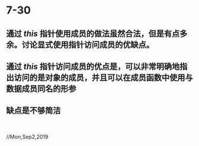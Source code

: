# 7-30

## 通过 _this_ 指针使用成员的做法虽然合法，但是有点多余。讨论显式使用指针访问成员的优缺点。

## 通过 _this_ 指针访问成员的优点是，可以非常明确地指出访问的是对象的成员，并且可以在成员函数中使用与数据成员同名的形参

## 缺点是不够简洁

&nbsp;

//Mon,Sep2,2019